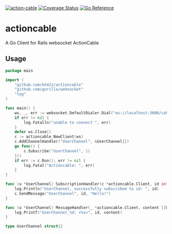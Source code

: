 [![action-cable](https://github.com/kh42z/actioncable/actions/workflows/workflow.yml/badge.svg)](https://github.com/kh42z/actioncable/actions/workflows/workflow.yml)
[![Coverage Status](https://coveralls.io/repos/github/kh42z/actioncable/badge.svg?branch=master)](https://coveralls.io/github/kh42z/actioncable?branch=master)
[![Go Reference](https://pkg.go.dev/badge/github.com/kh42z/actioncable.svg)](https://pkg.go.dev/github.com/kh42z/actioncable)
# actioncable

A Go Client for Rails websocket ActionCable

## Usage

```go
package main

import (
	"github.com/kh42z/actioncable"
	"github.com/gorilla/websocket"
	"log"
)

func main() {
	ws, _, err := websocket.DefaultDialer.Dial("ws://localhost:3000/cable", nil)
	if err != nil {
		log.Fatalln("unable to connect ", err)
	}
	defer ws.Close()
	c := actioncable.NewClient(ws)
	c.AddChannelHandler("UserChannel", &UserChannel{})
	go func() {
		c.Subscribe("UserChannel", 1)
	}()
	if err := c.Run(); err != nil {
		log.Fatal("Actioncable: ", err)
	}
}

func (u *UserChannel) SubscriptionHandler(c *actioncable.Client, id int) {
	log.Println("UserChannel, successfully subscribed to id: ", id)
	c.SendMessage("UserChannel", id, "Hello!")
}

func (u *UserChannel) MessageHandler(_ *actioncable.Client, content []byte, id int) {
	log.Printf("UserChannel_%d: <%s>", id, content)
}

type UserChannel struct{}
```
